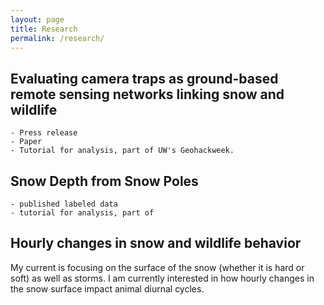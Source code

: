 ```yaml
---
layout: page
title: Research
permalink: /research/
---
```



## Evaluating camera traps as ground-based remote sensing networks linking snow and wildlife
    - Press release
    - Paper
    - Tutorial for analysis, part of UW's Geohackweek. 

## Snow Depth from Snow Poles 

    - published labeled data
    - tutorial for analysis, part of 

## Hourly changes in snow and wildlife behavior
My current is focusing on the surface of the snow (whether it is hard or soft) as well as storms. I am currently interested in how hourly changes in the snow surface impact animal diurnal cycles. 